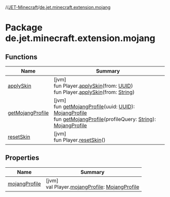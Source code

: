 //[JET-Minecraft](../../index.md)/[de.jet.minecraft.extension.mojang](index.md)

# Package de.jet.minecraft.extension.mojang

## Functions

| Name | Summary |
|---|---|
| [applySkin](apply-skin.md) | [jvm]<br>fun Player.[applySkin](apply-skin.md)(from: [UUID](https://docs.oracle.com/javase/8/docs/api/java/util/UUID.html))<br>fun Player.[applySkin](apply-skin.md)(from: [String](https://kotlinlang.org/api/latest/jvm/stdlib/kotlin/-string/index.html)) |
| [getMojangProfile](get-mojang-profile.md) | [jvm]<br>fun [getMojangProfile](get-mojang-profile.md)(uuid: [UUID](https://docs.oracle.com/javase/8/docs/api/java/util/UUID.html)): [MojangProfile](../de.jet.minecraft.general.api.mojang/-mojang-profile/index.md)<br>fun [getMojangProfile](get-mojang-profile.md)(profileQuery: [String](https://kotlinlang.org/api/latest/jvm/stdlib/kotlin/-string/index.html)): [MojangProfile](../de.jet.minecraft.general.api.mojang/-mojang-profile/index.md) |
| [resetSkin](reset-skin.md) | [jvm]<br>fun Player.[resetSkin](reset-skin.md)() |

## Properties

| Name | Summary |
|---|---|
| [mojangProfile](mojang-profile.md) | [jvm]<br>val Player.[mojangProfile](mojang-profile.md): [MojangProfile](../de.jet.minecraft.general.api.mojang/-mojang-profile/index.md) |
